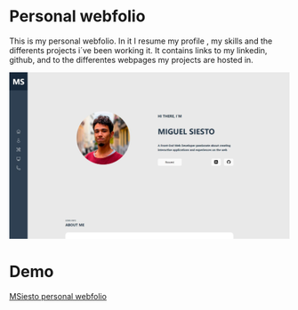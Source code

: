 # Personal webfolio
This is my personal webfolio. In it I resume my profile , my skills and the differents projects i´ve been working it.
It contains links to my linkedin, github, and to the differentes webpages my projects are hosted in.

![alt text](https://raw.githubusercontent.com/MSiestoGarabana/webfolio-msiesto/main/capturaWebfolio.JPG)

# Demo
[MSiesto personal webfolio](https://webfolio-msiesto.vercel.app/)
